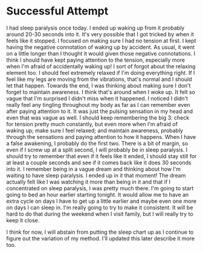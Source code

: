 # Successful Attempt

I had sleep paralysis once today. I ended up waking up from it probably around 20-30 seconds into it. It's very possible that I got tricked by when it feels like it stopped. I focused on making sure I had no tension at first. I kept having the negative connotation of waking up by accident. As usual, it went on a little longer than I thought it would given those negative connotations. I think I should have kept paying attention to the tension, especially more when I'm afraid of accidentally waking up! I sort of forgot about the relaxing element too. I should feel extremely relaxed if I'm doing everything right. If I feel like my legs are moving from the vibrations, that's normal and I should let that happen. Towards the end, I was thinking about making sure I don't forget to maintain awareness. I think that's around when I woke up. It felt so vague that I'm surprised I didn't miss when it happened. I noticed I didn't really feel any tingling throughout my body as far as I can remember even after paying attention to it. It was just the pulsing sensation in my head and even that was vague as well. I should keep remembering the big 3: check for tension pretty much constantly, but even more when I'm afraid of waking up; make sure I feel relaxed; and maintain awareness, probably through the sensations and paying attention to how it happens. When I have a false awakening, I probably do the first two. There is a bit of margin, so even if I screw up at a split second, I will probably be in sleep paralysis. I should try to remember that even if it feels like it ended, I should stay still for at least a couple seconds and see if it comes back like it does 30 seconds into it. I remember being in a vague dream and thinking about how I'm waiting to have sleep paralysis. I ended up in it that moment! The dream actually felt like I was watching it more than being in it and that if I concentrated on sleep paralysis, I was pretty much there. I'm going to start going to bed an hour earlier starting tonight. It would allow me to have an extra cycle on days I have to get up a little earlier and maybe even one more on days I can sleep in. I'm really going to try to make it consistent. It will be hard to do that during the weekend when I visit family, but I will really try to keep it close.

I think for now, I will abstain from putting the sleep chart up as I continue to figure out the variation of my method. I'll updated this later describe it more too.
